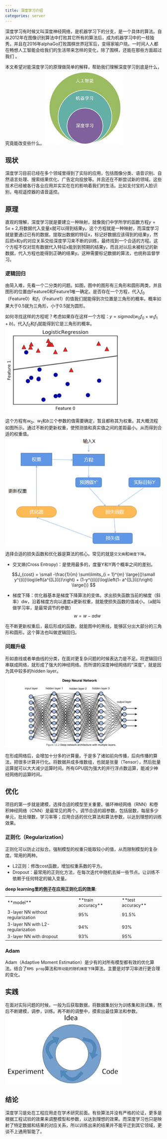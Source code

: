 ```yaml
---
title: 深度学习介绍
categories: server
---
```

深度学习有时候又叫深度神经网络，是机器学习下的分支，是一个具体的算法。自从2012年在图像识别算法中打败其它所有的算法后，成为机器学习中的一枝独秀。并且在2016年alphaGo打败围棋世界冠军后，变得家喻户晓。一时间人人都在畅想人工智能会给我们的生活带来怎样的变化，除了围棋，还能在那些方面超过我们 。

本文希望对能深度学习的原理做简单的解释，帮助我们理解深度学习到底是什么，究竟能改变些什么。
![1](/assets/deep1.png)


## 现状

深度学习目前已经在多个领域里得到了实际的应用，包括图像分类、语音识别、自然语言处理、搜索结果优化、广告定向投放等。并且还在不断尝试新的领域。这些技术已经被各行各业应用并实实在在的影响着我们的生活。比如支付宝的人脸识别，电视遥控器的语音遥控。

## 原理

直观的理解，深度学习就是要建立一种映射，就像我们中学所学的函数方程$y = 5x+2$,将数据代入变量x就可以得到结果y。这个方程就是一种映射，而深度学习就是要通过已有的数据，提取出数据的特征x，标记好数据应该得到的结果y，然后把x和y的对应关系交给深度学习来不断的训练，最终找到一个合适的方程。这个方程不仅对现有数据代入特征x能到到预期的结果y，而且对以后未被标记的新数据，代入方程也能得到正确的结果y。这种需要标记数据的算法，也统称监督学习。

### 逻辑回归

由简入难，先看一个二分类的问题。如图，图中的图形有三角形和圆形两类，并且图形的位置由Feature0和Feature1唯一确定。是否存在一个方程，代入$f_0$（Feature0）和$f_1$（Feature1）的值我们就能得到次位置是三角形的概率。概率如果大于0.5就为三角形，小于0.5就为圆形。

如何寻找这样的方程呢？考虑如果存在这样一个方程：$y=sigmod(w_0f_0+w_1f_1+b)$。代入$f_0$和$f_1$就能得到它是三角形的概率。
![2](/assets/deep2.png)

这个方程有$w_0$、$w_1$和$b$三个参数的值需要确定，暂且都称其为权重。其大概流程如图所示。通过不断的更新权重，使预测值和真实值之间的差距最小。从而得到合适的权重值。
![3](/assets/deep3.png)

选择合适的损失函数和优化器是算法的核心。常见的就是`交叉熵`和`梯度下降`。

- 交叉熵(Cross Entropy)：是使用最多的，度量Y和Y两个概率之间的差别。

$$J_{cost} = \small -\frac{1}{m} \sum\limits_{i = 1}^{m} \large{(}\small y^{(i)}\log\left(a^{[L](i)}\right) + (1-y^{(i)})\log\left(1- a^{[L](i)}\right) \large{)}  $$
- 梯度下降：优化器基本是梯度下降算法的变体。求出损失函数当前的梯度（斜率）dw，沿着梯度方向以速度a更新权重，就能使损失函数的值减小。（a就叫做学习率，是最常调节的参数）
$$w = w - adw$$

在不断更新权重后，最后形成的函数，就能图中的黑线，能够区分出大部分的三角形和圆形。这个算法也叫做逻辑回归。

### 问题升级

形如直线或者单曲线的分类，在面对更复杂问题的时候表达力是不足。将逻辑回归串联成网络，就形成了强大的神经网络。而所谓的深度神经网络的“深度”，就是因为其中较多的hidden layer。

![5](/assets/deep5.png)

在形成网络后，会增加十分多的计算量。于是多了诸如前向传播，后向传播的算法，把很多计算并行化。将数据并成多维数组，也就是张量（Tensor），然后批量运算就可以大大减少运算时间。所有GPU因为强大的并行浮点数运算，能减少神经网络的运算时间。

## 优化

项目的第一步就是建模，选择合适的模型至关重要。循环神经网络（RNN）和卷积神经网络（CNN）是最常见的两个。调节合适的超参数，包括层数，每层多少单元，批处理数，学习率等；应用合适的优化算法和算法参数，以达到理想的训练效果。

### 正则化（Regularization）

正则化可以防止过拟合。强制模型的权重只能取较小的值，从而限制模型的复杂度。常用的两种。

- L2正则：修改cost函数，增加权重系数的平方。
- Dropout：最常用的正则化方法，在每次迭代中随机去掉一些节点。让训练不依赖于任何特定的输入变量。

**deep learning里的[例子](https://bvoftualtusbydxgbyxmgn.coursera-apps.org/notebooks/week5/Regularization/Regularization_v2a.ipynb)在应用正则化后的效果**:
<table> 
    <tr>
        <td>
        **model**
        </td>
        <td>
        **train accuracy**
        </td>
        <td>
        **test accuracy**
        </td>
    </tr>
        <td>
        3-layer NN without regularization
        </td>
        <td>
        95%
        </td>
        <td>
        91.5%
        </td>
    <tr>
        <td>
        3-layer NN with L2-regularization
        </td>
        <td>
        94%
        </td>
        <td>
        93%
        </td>
    </tr>
    <tr>
        <td>
        3-layer NN with dropout
        </td>
        <td>
        93%
        </td>
        <td>
        95%
        </td>
    </tr>
</table> 

### Adam 

Adam（Adaptive Moment Estimation）是少有的对所有模型都有效的优化算法。结合了`RMS prop`算法和`带动能的随机梯度下降`算法。主要是对学习率进行更合理的变化。





## 实践

在面对实际问题的时候，一般为后获取数据，将数据集划分为训练集和测试集，然后不断建模，调参，训练。再不断的调整中，摸索出最佳算法和参数。
![4](/assets/deep4.png)

## 结论

深度学习是处在工程应用走在学术研究前面。有些算法并没有严格的论证，更多是根据工程试验的效果来调整模型和参数，以达到理想的效果。而深度学习也只是映射了特定数据和结果的对应关系，所以训练出来的结果并不能平迁到其它领域，更谈不上通用智能了。